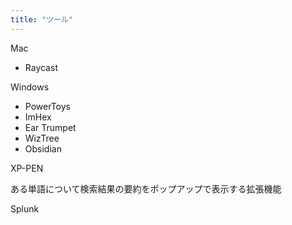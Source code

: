 ```yaml
---
title: "ツール"
---
```



Mac
- Raycast

Windows
- PowerToys
- ImHex
- Ear Trumpet
- WizTree
- Obsidian

XP-PEN

ある単語について検索結果の要約をポップアップで表示する拡張機能

Splunk